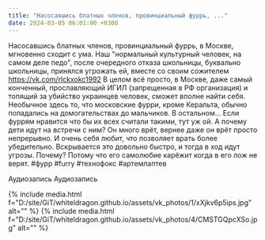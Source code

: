 ```yaml
---
title: "Насосавшись блатных членов, провинциальный фуррь, ..."
date: 2024-03-05 06:01:00 +0300
---
```


Насосавшись блатных членов, провинциальный фуррь, в Москве, мгновенно сходит с ума.
Наш "нормальный культурный человек, на самом деле педо", после очередного отказа школьницы, буквально школьницы, принялся угрожать ей, вместе со своим сожителем https://vk.com/rlckxokc1992
В целом всё просто, в Москве, даже самый конченный, прославляющий ИГИЛ (запрещенная в РФ организация) и топящий за убийство украинцев человек, сможет вполне найти себя.
Необычное здесь то, что московские фурри, кроме Керальта, обычно попадались на домогательствах до мальчиков. В остальном...
Если фуррям нравится что бы их всех считали такими, тут уж ой.
А почему дети идут на встречи с ним? Он много врёт, вернее даже он врёт просто непрерывно. И очень себя любит, что позволяет врать более убедительно. Вскрывается это довольно быстро, и тогда в ход идут угрозы. Почему? Потому что его самолюбие карёжит когда в его лож не верят.
#фурр #furry #технофокс #артемлаптев


Аудиозапись
Аудиозапись

{% include media.html f="D:/site/GiT/whiteldragon.github.io/assets/vk_photos/1/xXjkv6p5ips.jpg" alt="" %}
{% include media.html f="D:/site/GiT/whiteldragon.github.io/assets/vk_photos/4/CMSTGQpcXSo.jpg" alt="" %}
